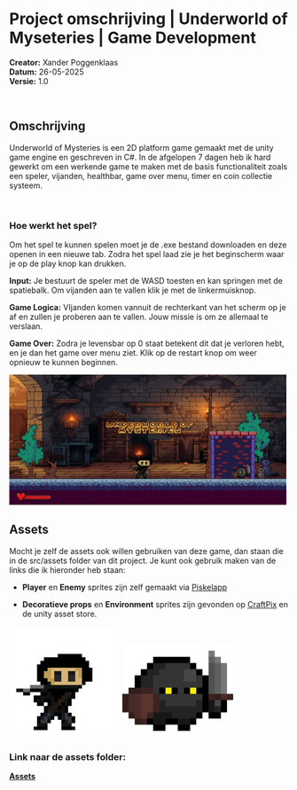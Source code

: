# Project omschrijving | Underworld of Myseteries | Game Development

**Creator:** Xander Poggenklaas <br>
**Datum:** 26-05-2025 <br>
**Versie:** 1.0 <br>

<br>

## **Omschrijving**

Underworld of Mysteries is een 2D platform game gemaakt met de unity game engine en geschreven in C#.
In de afgelopen 7 dagen heb ik hard gewerkt om een werkende game te maken met de basis functionaliteit zoals een speler, vijanden, healthbar, game over menu, timer en coin collectie systeem.

<br>

### **Hoe werkt het spel?**

Om het spel te kunnen spelen moet je de .exe bestand downloaden en deze openen in een nieuwe tab.
Zodra het spel laad zie je het beginscherm waar je op de play knop kan drukken.

**Input:** Je bestuurt de speler met de WASD toesten en kan springen met de spatiebalk. Om vijanden aan te vallen klik je met de linkermuisknop.

**Game Logica:** VIjanden komen vannuit de rechterkant van het scherm op je af en zullen je proberen aan te vallen. Jouw missie is om ze allemaal te verslaan.

**Game Over:** Zodra je levensbar op 0 staat betekent dit dat je verloren hebt, en je dan het game over menu ziet. Klik op de restart knop om weer opnieuw te kunnen beginnen.


<img src="./Images/Underworld of Mysteries Game.png" alt="Underworld of Mysteries Game" width="500px">

<br>

## **Assets**

Mocht je zelf de assets ook willen gebruiken van deze game, dan staan die in de src/assets folder van dit project.
Je kunt ook gebruik maken van de links die ik hieronder heb staan:

- **Player** en **Enemy** sprites zijn zelf gemaakt via [Piskelapp](https://www.piskelapp.com/)

- **Decoratieve props** en **Environment** sprites zijn gevonden op [CraftPix](https://craftpix.net) en de unity asset store.


<img src="./Images/Main Character (Underworld of Mysteries).png" alt="Main Character" width="200px">
<img src="./Images/NinjaEnemy (Underworld of Mysteries).png" alt="Ninja Enemy" width="200px">

<br>

### Link naar de assets folder: 

[**Assets**](../src/assets)
